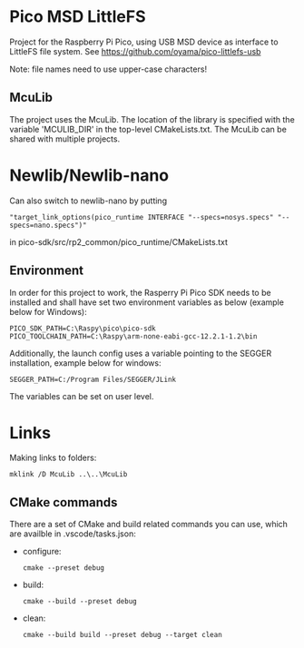 # Pico MSD LittleFS
Project for the Raspberry Pi Pico, using USB MSD device as interface to LittleFS file system.
See https://github.com/oyama/pico-littlefs-usb

Note: file names need to use upper-case characters!

## McuLib
The project uses the McuLib. The location of the library is specified with the variable 'MCULIB_DIR' in the top-level CMakeLists.txt. The McuLib can be shared with multiple projects.

# Newlib/Newlib-nano
Can also switch to newlib-nano by putting 
```
"target_link_options(pico_runtime INTERFACE "--specs=nosys.specs" "--specs=nano.specs")"
```
 in pico-sdk/src/rp2_common/pico_runtime/CMakeLists.txt

## Environment
In order for this project to work, the Rasperry Pi Pico SDK needs to be installed and shall have set two environment variables as below (example below for Windows):
```
PICO_SDK_PATH=C:\Raspy\pico\pico-sdk
PICO_TOOLCHAIN_PATH=C:\Raspy\arm-none-eabi-gcc-12.2.1-1.2\bin
```
Additionally, the launch config uses a variable pointing to the SEGGER installation, example below for windows:
```
SEGGER_PATH=C:/Program Files/SEGGER/JLink
```
The variables can be set on user level.

# Links
Making links to folders:
```
mklink /D McuLib ..\..\McuLib
```

## CMake commands
There are a set of CMake and build related commands you can use, which are availble in .vscode/tasks.json:
- configure:
    ```
    cmake --preset debug
    ```

- build:
    ```
    cmake --build --preset debug
    ```
- clean:
    ```
    cmake --build build --preset debug --target clean
    ```

